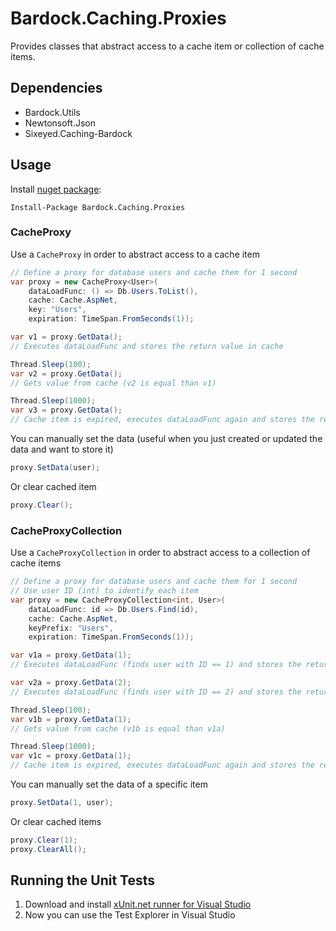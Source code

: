 Bardock.Caching.Proxies
=======================

Provides classes that abstract access to a cache item or collection of cache items.

## Dependencies

* Bardock.Utils
* Newtonsoft.Json
* Sixeyed.Caching-Bardock

## Usage

Install [nuget package](https://www.nuget.org/packages/Bardock.Caching.Proxies/):

	Install-Package Bardock.Caching.Proxies

### CacheProxy

Use a `CacheProxy` in order to abstract access to a cache item

```C#
// Define a proxy for database users and cache them for 1 second
var proxy = new CacheProxy<User>(
	dataLoadFunc: () => Db.Users.ToList(), 
	cache: Cache.AspNet, 
	key: "Users", 
	expiration: TimeSpan.FromSeconds(1));

var v1 = proxy.GetData();
// Executes dataLoadFunc and stores the return value in cache

Thread.Sleep(100);
var v2 = proxy.GetData();
// Gets value from cache (v2 is equal than v1)

Thread.Sleep(1000);
var v3 = proxy.GetData();
// Cache item is expired, executes dataLoadFunc again and stores the return value in cache
```

You can manually set the data (useful when you just created or updated the data and want to store it)

```C#
proxy.SetData(user);
```

Or clear cached item

```C#
proxy.Clear();
```

### CacheProxyCollection

Use a `CacheProxyCollection` in order to abstract access to a collection of cache items

```C#
// Define a proxy for database users and cache them for 1 second
// Use user ID (int) to identify each item 
var proxy = new CacheProxyCollection<int, User>(
	dataLoadFunc: id => Db.Users.Find(id), 
	cache: Cache.AspNet, 
	keyPrefix: "Users", 
	expiration: TimeSpan.FromSeconds(1));

var v1a = proxy.GetData(1);
// Executes dataLoadFunc (finds user with ID == 1) and stores the return value in cache

var v2a = proxy.GetData(2);
// Executes dataLoadFunc (finds user with ID == 2) and stores the return value in cache

Thread.Sleep(100);
var v1b = proxy.GetData(1);
// Gets value from cache (v1b is equal than v1a)

Thread.Sleep(1000);
var v1c = proxy.GetData(1);
// Cache item is expired, executes dataLoadFunc again and stores the return value in cache
```

You can manually set the data of a specific item

```C#
proxy.SetData(1, user);
```

Or clear cached items

```C#
proxy.Clear(1);
proxy.ClearAll();
```

## Running the Unit Tests

1. Download and install [xUnit.net runner for Visual Studio](https://visualstudiogallery.msdn.microsoft.com/463c5987-f82b-46c8-a97e-b1cde42b9099)
2. Now you can use the Test Explorer in Visual Studio